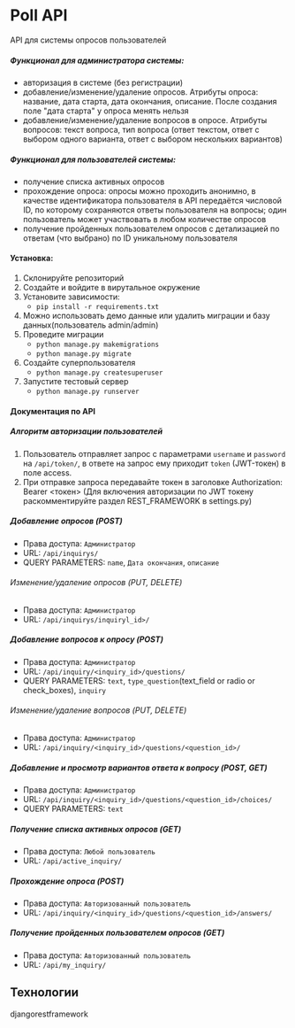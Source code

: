 # Poll API
API для системы опросов пользователей

##### Функционал для администратора системы:
- авторизация в системе (без регистрации)
- добавление/изменение/удаление опросов. Атрибуты опроса: название, дата старта, дата окончания, описание. После создания поле "дата старта" у опроса менять нельзя
- добавление/изменение/удаление вопросов в опросе. Атрибуты вопросов: текст вопроса, тип вопроса (ответ текстом, ответ с выбором одного варианта, ответ с выбором нескольких вариантов)

##### Функционал для пользователей системы:
- получение списка активных опросов
- прохождение опроса: опросы можно проходить анонимно, в качестве идентификатора пользователя в API передаётся числовой ID, по которому сохраняются ответы пользователя на вопросы; один пользователь может участвовать в любом количестве опросов
- получение пройденных пользователем опросов с детализацией по ответам (что выбрано) по ID уникальному пользователя

#### Установка:
1. Склонируйте репозиторий
2. Создайте и войдите в вирутальное окружение
3. Установите зависимости:
    - `pip install -r requirements.txt`
4. Можно использовать демо данные или удалить миграции и базу данных(пользователь admin/admin)
5. Проведите миграции
    - `python manage.py makemigrations`
    - `python manage.py migrate`
6. Создайте суперпользователя
    - `python manage.py createsuperuser`
7. Запустите тестовый сервер
    - `python manage.py runserver`
    
#### Документация по API
   
##### Алгоритм авторизации пользователей
1. Пользователь отправляет запрос с параметрами `username` и `password` на `/api/token/`, в ответе на запрос ему приходит `token` (JWT-токен) в поле access.
2. При отправке запроса передавайте токен в заголовке Authorization: Bearer <токен>
(Для включения авторизации по JWT токену раскомментируйте раздел REST_FRAMEWORK в settings.py)

##### Добавление опросов (POST)
- Права доступа: `Администратор`
- URL: `/api/inquirys/`
- QUERY PARAMETERS: `name`, `Дата окончания`, `описание`
###### Изменение/удаление опросов (PUT, DELETE)
- Права доступа: `Администратор`
- URL: `/api/inquirys/inquiryl_id>/`

##### Добавление вопросов к опросу (POST)
- Права доступа: `Администратор`
- URL: `/api/inquiry/<inquiry_id>/questions/`
- QUERY PARAMETERS: `text`, `type_question`(text_field or radio or check_boxes), `inquiry`
###### Изменение/удаление вопросов (PUT, DELETE)
- Права доступа: `Администратор`
- URL: `/api/inquiry/<inquiry_id>/questions/<question_id>/`
##### Добавление и просмотр вариантов ответа к вопросу (POST, GET)
- Права доступа: `Администратор`
- URL: `/api/inquiry/<inquiry_id>/questions/<question_id>/choices/`
- QUERY PARAMETERS: `text`

##### Получение списка активных опросов (GET)
- Права доступа: `Любой пользователь`
- URL: `/api/active_inquiry/`

##### Прохождение опроса (POST)
- Права доступа: `Авторизованный пользователь`
- URL: `/api/inquiry/<inquiry_id>/questions/<question_id>/answers/`

##### Получение пройденных пользователем опросов (GET)
- Права доступа: `Авторизованный пользователь`
- URL: `/api/my_inquiry/`

## Технологии
djangorestframework
